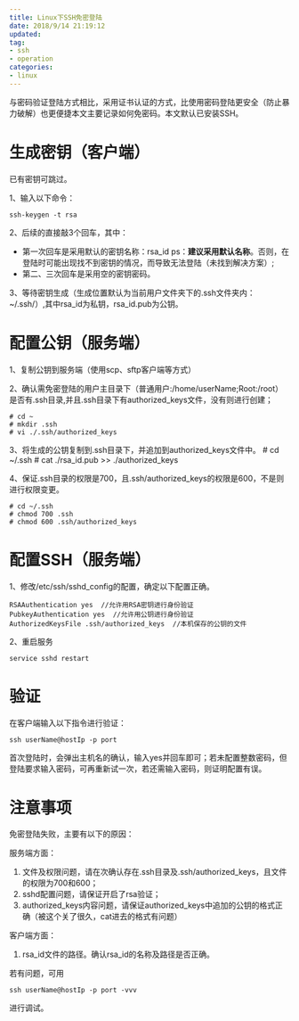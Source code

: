 ```yaml
---
title: Linux下SSH免密登陆
date: 2018/9/14 21:19:12
updated: 
tag: 
- ssh
- operation
categories:
- linux
---
```

与密码验证登陆方式相比，采用证书认证的方式，比使用密码登陆更安全（防止暴力破解）也更便捷本文主要记录如何免密码。本文默认已安装SSH。

<!-- more -->

# 生成密钥（客户端）

已有密钥可跳过。

1、输入以下命令：

	ssh-keygen -t rsa

2、后续的直接敲3个回车，其中：
* 第一次回车是采用默认的密钥名称：rsa_id
ps：**建议采用默认名称**。否则，在登陆时可能出现找不到密钥的情况，而导致无法登陆（未找到解决方案）;
* 第二、三次回车是采用空的密钥密码。

3、等待密钥生成（生成位置默认为当前用户文件夹下的.ssh文件夹内：~/.ssh/）,其中rsa_id为私钥，rsa_id.pub为公钥。

# 配置公钥（服务端）

1、复制公钥到服务端（使用scp、sftp客户端等方式）

2、确认需免密登陆的用户主目录下（普通用户:/home/userName;Root:/root）是否有.ssh目录,并且.ssh目录下有authorized_keys文件，没有则进行创建；

	# cd ~
	# mkdir .ssh
	# vi ./.ssh/authorized_keys

3、将生成的公钥复制到.ssh目录下，并追加到authorized_keys文件中。
	# cd ~/.ssh
	# cat ./rsa_id.pub >> ./authorized_keys

4、保证.ssh目录的权限是700，且.ssh/authorized_keys的权限是600，不是则进行权限变更。

	# cd ~/.ssh
	# chmod 700 .ssh
	# chmod 600 .ssh/authorized_keys

# 配置SSH（服务端）

1、修改/etc/ssh/sshd_config的配置，确定以下配置正确。

	RSAAuthentication yes  //允许用RSA密钥进行身份验证
	PubkeyAuthentication yes  //允许用公钥进行身份验证
	AuthorizedKeysFile .ssh/authorized_keys  //本机保存的公钥的文件

2、重启服务

	service sshd restart

# 验证

在客户端输入以下指令进行验证：

	ssh userName@hostIp -p port

首次登陆时，会弹出主机名的确认，输入yes并回车即可；若未配置整数密码，但登陆要求输入密码，可再重新试一次，若还需输入密码，则证明配置有误。

# 注意事项

免密登陆失败，主要有以下的原因：

服务端方面：
1. 文件及权限问题，请在次确认存在.ssh目录及.ssh/authorized_keys，且文件的权限为700和600；
2. sshd配置问题，请保证开启了rsa验证；
3. authorized_keys内容问题，请保证authorized_keys中追加的公钥的格式正确（被这个关了很久，cat进去的格式有问题）

客户端方面：
1. rsa_id文件的路径。确认rsa_id的名称及路径是否正确。

若有问题，可用 

	ssh userName@hostIp -p port -vvv 

进行调试。
